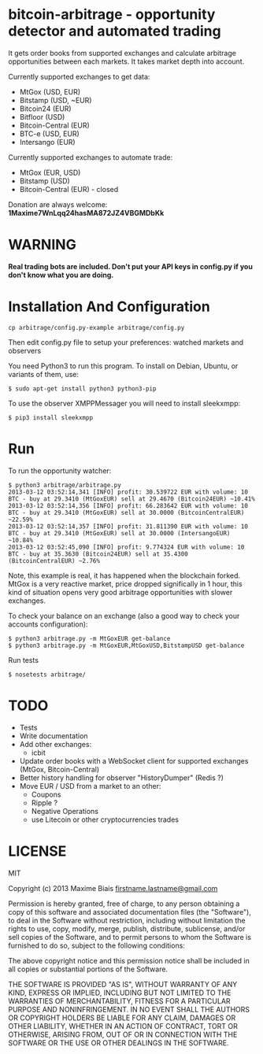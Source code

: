 # bitcoin-arbitrage - opportunity detector and automated trading

It gets order books from supported exchanges and calculate arbitrage
opportunities between each markets. It takes market depth into account.

Currently supported exchanges to get data:
 - MtGox (USD, EUR)
 - Bitstamp (USD, ~EUR)
 - Bitcoin24 (EUR)
 - Bitfloor (USD)
 - Bitcoin-Central (EUR)
 - BTC-e (USD, EUR)
 - Intersango (EUR)

Currently supported exchanges to automate trade:
 - MtGox (EUR, USD)
 - Bitstamp (USD)
 - Bitcoin-Central (EUR) - closed

Donation are always welcome: **1Maxime7WnLqq24hasMA872JZ4VBGMDbKk**

# WARNING

**Real trading bots are included. Don't put your API keys in config.py
  if you don't know what you are doing.**

# Installation And Configuration

    cp arbitrage/config.py-example arbitrage/config.py

Then edit config.py file to setup your preferences: watched markets
and observers

You need Python3 to run this program. To install on Debian, Ubuntu, or
variants of them, use:

    $ sudo apt-get install python3 python3-pip

To use the observer XMPPMessager you will need to install sleekxmpp:

    $ pip3 install sleekxmpp

# Run

To run the opportunity watcher:

    $ python3 arbitrage/arbitrage.py
    2013-03-12 03:52:14,341 [INFO] profit: 30.539722 EUR with volume: 10 BTC - buy at 29.3410 (MtGoxEUR) sell at 29.4670 (Bitcoin24EUR) ~10.41%
    2013-03-12 03:52:14,356 [INFO] profit: 66.283642 EUR with volume: 10 BTC - buy at 29.3410 (MtGoxEUR) sell at 30.0000 (BitcoinCentralEUR) ~22.59%
    2013-03-12 03:52:14,357 [INFO] profit: 31.811390 EUR with volume: 10 BTC - buy at 29.3410 (MtGoxEUR) sell at 30.0000 (IntersangoEUR) ~10.84%
    2013-03-12 03:52:45,090 [INFO] profit: 9.774324 EUR with volume: 10 BTC - buy at 35.3630 (Bitcoin24EUR) sell at 35.4300 (BitcoinCentralEUR) ~2.76%

Note, this example is real, it has happened when the blockchain
forked. MtGox is a very reactive market, price dropped significally in
1 hour, this kind of situation opens very good arbitrage
opportunities with slower exchanges.

To check your balance on an exchange (also a good way to check your accounts configuration):

    $ python3 arbitrage.py -m MtGoxEUR get-balance
    $ python3 arbitrage.py -m MtGoxEUR,MtGoxUSD,BitstampUSD get-balance

Run tests

    $ nosetests arbitrage/

# TODO

 * Tests
 * Write documentation
 * Add other exchanges:
   * icbit
 * Update order books with a WebSocket client for supported exchanges
   (MtGox, Bitcoin-Central)
 * Better history handling for observer "HistoryDumper" (Redis ?)
 * Move EUR / USD from a market to an other:
   * Coupons
   * Ripple ?
   * Negative Operations
   * use Litecoin or other cryptocurrencies trades

# LICENSE

MIT

Copyright (c) 2013 Maxime Biais <firstname.lastname@gmail.com>

Permission is hereby granted, free of charge, to any person obtaining a copy of this software and associated documentation files (the "Software"), to deal in the Software without restriction, including without limitation the rights to use, copy, modify, merge, publish, distribute, sublicense, and/or sell copies of the Software, and to permit persons to whom the Software is furnished to do so, subject to the following conditions:

The above copyright notice and this permission notice shall be included in all copies or substantial portions of the Software.

THE SOFTWARE IS PROVIDED "AS IS", WITHOUT WARRANTY OF ANY KIND, EXPRESS OR IMPLIED, INCLUDING BUT NOT LIMITED TO THE WARRANTIES OF MERCHANTABILITY, FITNESS FOR A PARTICULAR PURPOSE AND NONINFRINGEMENT. IN NO EVENT SHALL THE AUTHORS OR COPYRIGHT HOLDERS BE LIABLE FOR ANY CLAIM, DAMAGES OR OTHER LIABILITY, WHETHER IN AN ACTION OF CONTRACT, TORT OR OTHERWISE, ARISING FROM, OUT OF OR IN CONNECTION WITH THE SOFTWARE OR THE USE OR OTHER DEALINGS IN THE SOFTWARE.
